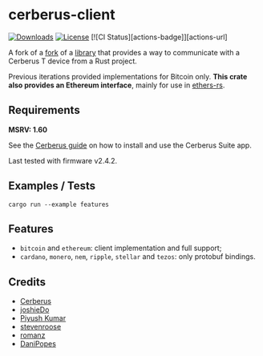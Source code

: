 # cerberus-client

[![Downloads][downloads-badge]][crates-io]
[![License][license-badge]][license-url]
[![CI Status][actions-badge]][actions-url]

A fork of a [fork](https://github.com/romanz/rust-cerberus-api) of a [library](https://github.com/stevenroose/rust-cerberus-api) that provides a way to communicate with a Cerberus T device from a Rust project.

Previous iterations provided implementations for Bitcoin only. **This crate also provides an Ethereum interface**, mainly for use in [ethers-rs](https://github.com/gakonst/ethers-rs/).

## Requirements

**MSRV: 1.60**

See the [Cerberus guide](https://cerberus.uraanai.com/learn/a/os-requirements-for-cerberus) on how to install and use the Cerberus Suite app.

Last tested with firmware v2.4.2.

## Examples / Tests

`cargo run --example features`

## Features

-   `bitcoin` and `ethereum`: client implementation and full support;
-   `cardano`, `monero`, `nem`, `ripple`, `stellar` and `tezos`: only protobuf bindings.

## Credits

-   [Cerberus](https://github.com/Cerberus-Wallet/cerberus-firmware)
-   [joshieDo](https://github.com/joshieDo)
-   [Piyush Kumar](https://github.com/wszdexdrf)
-   [stevenroose](https://github.com/stevenroose)
-   [romanz](https://github.com/romanz)
-   [DaniPopes](https://github.com/DaniPopes)

[downloads-badge]: https://img.shields.io/crates/d/cerberus-client?style=for-the-badge&logo=rust
[crates-io]: https://crates.io/crates/cerberus-client
[license-badge]: https://img.shields.io/badge/license-CC0--1.0-blue.svg?style=for-the-badge
[license-url]: https://github.com/Cerberus-Wallet/cerberus-firmware/blob/master/rust/cerberus-client/LICENSE
